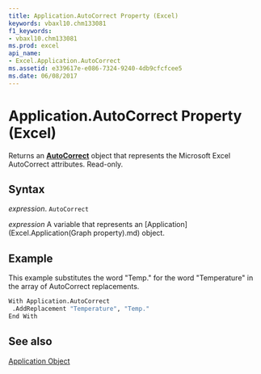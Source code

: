 ```yaml
---
title: Application.AutoCorrect Property (Excel)
keywords: vbaxl10.chm133081
f1_keywords:
- vbaxl10.chm133081
ms.prod: excel
api_name:
- Excel.Application.AutoCorrect
ms.assetid: e339617e-e086-7324-9240-4db9cfcfcee5
ms.date: 06/08/2017
---
```



# Application.AutoCorrect Property (Excel)

Returns an  **[AutoCorrect](Excel.AutoCorrect(object).md)** object that represents the Microsoft Excel AutoCorrect attributes. Read-only.


## Syntax

 _expression_. `AutoCorrect`

 _expression_ A variable that represents an [Application](Excel.Application(Graph property).md) object.


## Example

This example substitutes the word "Temp." for the word "Temperature" in the array of AutoCorrect replacements.


```vb
With Application.AutoCorrect 
 .AddReplacement "Temperature", "Temp." 
End With
```


## See also


[Application Object](Excel.Application(object).md)

